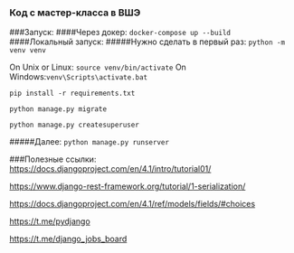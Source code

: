 ### Код с мастер-класса в ВШЭ

###Запуск:
####Через докер:
`docker-compose up --build`
####Локальный запуск:
#####Нужно сделать в первый раз:
`python -m venv venv`

On Unix or Linux: `source venv/bin/activate` On Windows:`venv\Scripts\activate.bat`

`pip install -r requirements.txt`

`python manage.py migrate`

`python manage.py createsuperuser`

#####Далее:
`python manage.py runserver`

###Полезные ссылки:
https://docs.djangoproject.com/en/4.1/intro/tutorial01/

https://www.django-rest-framework.org/tutorial/1-serialization/

https://docs.djangoproject.com/en/4.1/ref/models/fields/#choices

https://t.me/pydjango

https://t.me/django_jobs_board
